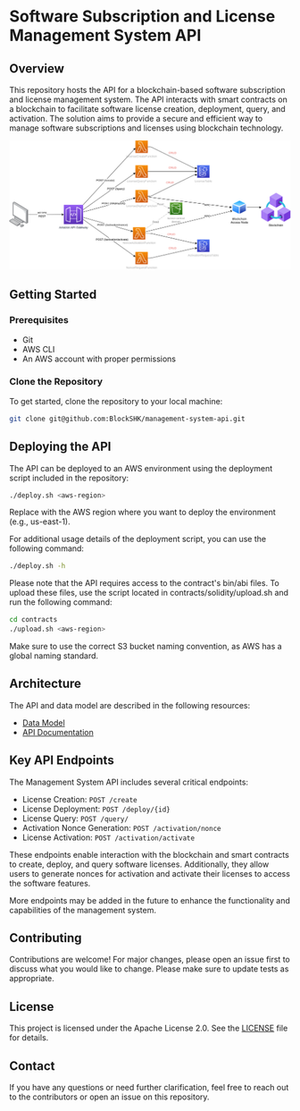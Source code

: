 # Software Subscription and License Management System API

## Overview

This repository hosts the API for a blockchain-based software subscription and license management system. The API interacts with smart contracts on a blockchain to facilitate software license creation, deployment, query, and activation. The solution aims to provide a secure and efficient way to manage software subscriptions and licenses using blockchain technology.

![Architecture diagram](./documentation/Mangment-System-API.png)

## Getting Started

### Prerequisites

- Git
- AWS CLI
- An AWS account with proper permissions

### Clone the Repository

To get started, clone the repository to your local machine:

```sh
git clone git@github.com:BlockSHK/management-system-api.git
```

## Deploying the API

The API can be deployed to an AWS environment using the deployment script included in the repository:

```sh
./deploy.sh <aws-region>
```

Replace <aws-region> with the AWS region where you want to deploy the environment (e.g., us-east-1).

For additional usage details of the deployment script, you can use the following command:

```sh
./deploy.sh -h
```

Please note that the API requires access to the contract's bin/abi files. To upload these files, use the script located in contracts/solidity/upload.sh and run the following command:

```sh
cd contracts
./upload.sh <aws-region>
```

Make sure to use the correct S3 bucket naming convention, as AWS has a global naming standard.

## Architecture

The API and data model are described in the following resources:

- [Data Model](./documentation/model.md)
- [API Documentation](./documentation/api.md)

## Key API Endpoints

The Management System API includes several critical endpoints:

- License Creation: `POST /create`
- License Deployment: `POST /deploy/{id}`
- License Query: `POST /query/`
- Activation Nonce Generation: `POST /activation/nonce`
- License Activation: `POST /activation/activate`

These endpoints enable interaction with the blockchain and smart contracts to create, deploy, and query software licenses. Additionally, they allow users to generate nonces for activation and activate their licenses to access the software features.

More endpoints may be added in the future to enhance the functionality and capabilities of the management system.

## Contributing

Contributions are welcome! For major changes, please open an issue first to discuss what you would like to change. Please make sure to update tests as appropriate.

## License

This project is licensed under the Apache License 2.0. See the [LICENSE](https://github.com/BlockSHK/management-system-api/blob/main/LICENSE) file for details.

## Contact

If you have any questions or need further clarification, feel free to reach out to the contributors or open an issue on this repository.
